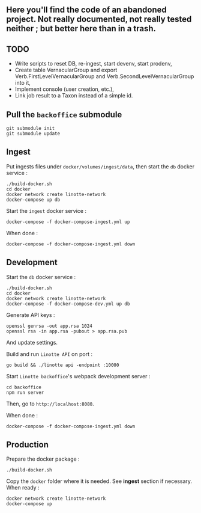 Here you'll find the code of an abandoned project. Not really documented, not really tested neither ; but better here than in a trash.
---------------------


TODO
---------------------

- Write scripts to reset DB, re-ingest, start devenv, start prodenv,
- Create table VernacularGroup and export Verb.FirstLevelVernacularGroup and Verb.SecondLevelVernacularGroup into it,
- Implement console (user creation, etc.),
- Link job result to a Taxon instead of a simple id.



Pull the `backoffice` submodule
---------------------

```
git submodule init
git submodule update
```


Ingest
---------------------

Put ingests files under `docker/volumes/ingest/data`, then start the `db` docker service :

```
./build-docker.sh
cd docker
docker network create linotte-network
docker-compose up db
```


Start the `ingest` docker service :

```
docker-compose -f docker-compose-ingest.yml up
```

When done :

```
docker-compose -f docker-compose-ingest.yml down
```



Development
---------------------

Start the `db` docker service :

```
./build-docker.sh
cd docker
docker network create linotte-network
docker-compose -f docker-compose-dev.yml up db
```

Generate API keys :

```
openssl genrsa -out app.rsa 1024
openssl rsa -in app.rsa -pubout > app.rsa.pub
```

And update settings.

Build and run `Linotte API` on port :

```
go build && ./linotte api -endpoint :10000
```

Start `Linotte backoffice`'s webpack development server :

```
cd backoffice
npm run server
```

Then, go to `http://localhost:8080`.

When done :

```
docker-compose -f docker-compose-ingest.yml down
```



Production
---------------------

Prepare the docker package :

```
./build-docker.sh
```

Copy the `docker` folder where it is needed. See __ingest__ section if necessary. When ready :

```
docker network create linotte-network
docker-compose up
```
